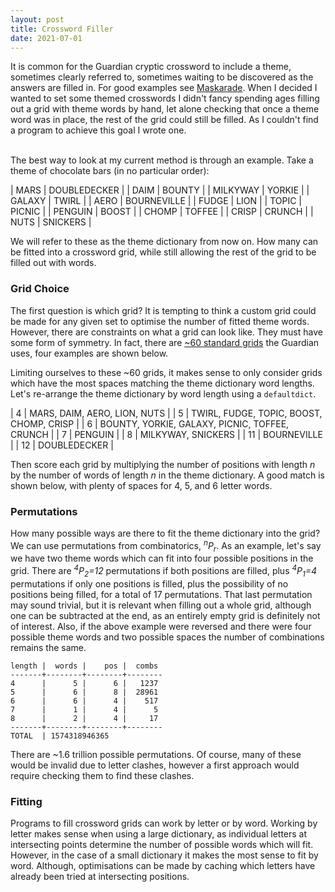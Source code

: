 ```yaml
---
layout: post
title: Crossword Filler
date: 2021-07-01 
---
```


It is common for the Guardian cryptic crossword to include a theme, sometimes clearly referred to, sometimes waiting to be discovered as the answers are filled in. For good examples see [Maskarade](https://www.theguardian.com/crosswords/crosswords+profile/maskarade). When I decided I wanted to set some themed crosswords I didn't fancy spending ages filling out a grid with theme words by hand, let alone checking that once a theme word was in place, the rest of the grid could still be filled. As I couldn't find a program to achieve this goal I wrote one.<br/><br/>

The best way to look at my current method is through an example. Take a theme of chocolate bars (in no particular order):

| MARS | DOUBLEDECKER |
| DAIM | BOUNTY |
| MILKYWAY | YORKIE |
| GALAXY | TWIRL |
| AERO | BOURNEVILLE |
| FUDGE | LION |
| TOPIC | PICNIC |
| PENGUIN | BOOST |
| CHOMP | TOFFEE |
| CRISP | CRUNCH |
| NUTS | SNICKERS |

We will refer to these as the theme dictionary from now on. How many can be fitted into a crossword grid, while still allowing the rest of the grid to be filled out with words.

### Grid Choice

The first question is which grid? It is tempting to think a custom grid could be made for any given set to optimise the number of fitted theme words. However, there are constraints on what a grid can look like. They must have some form of symmetry. In fact, there are [~60 standard grids](/grids) the Guardian uses, four examples are shown below.

Limiting ourselves to these ~60 grids, it makes sense to only consider grids which have the most spaces matching the theme dictionary word lengths. Let's re-arrange the theme dictionary by word length using a ```defaultdict```.

| 4 | MARS, DAIM, AERO, LION, NUTS |
| 5 | TWIRL, FUDGE, TOPIC, BOOST, CHOMP, CRISP |
| 6 | BOUNTY, YORKIE, GALAXY, PICNIC, TOFFEE, CRUNCH |
| 7 | PENGUIN |
| 8 | MILKYWAY, SNICKERS |
| 11 | BOURNEVILLE |
| 12 | DOUBLEDECKER |

Then score each grid by multiplying the number of positions with length _n_ by the number of words of length _n_ in the theme dictionary. A good match is shown below, with plenty of spaces for 4, 5, and 6 letter words.


### Permutations

How many possible ways are there to fit the theme dictionary into the grid? We can use permutations from combinatorics, _<sup>n</sup>P<sub>r</sub>_. As an example, let's say we have two theme words which can fit into four possible positions in the grid. There are _<sup>4</sup>P<sub>2</sub>=12_ permutations if both positions are filled, plus _<sup>4</sup>P<sub>1</sub>=4_ permutations if only one positions is filled, plus the possibility of no positions being filled, for a total of 17 permutations. That last permutation may sound trivial, but it is relevant when filling out a whole grid, although one can be subtracted at the end, as an entirely empty grid is definitely not of interest. Also, if the above example were reversed and there were four possible theme words and two possible spaces the number of combinations remains the same.

```
length |  words |    pos |  combs
-------+--------+--------+--------
4      |      5 |      6 |   1237
5      |      6 |      8 |  28961
6      |      6 |      4 |    517
7      |      1 |      4 |      5
8      |      2 |      4 |     17
-------+--------+--------+--------
TOTAL  | 1574318946365
```

There are ~1.6 trillion possible permutations. Of course, many of these would be invalid due to letter clashes, however a first approach would require checking them to find these clashes.

### Fitting

Programs to fill crossword grids can work by letter or by word. Working by letter makes sense when using a large dictionary, as individual letters at intersecting points determine the number of possible words which will fit. However, in the case of a small dictionary it makes the most sense to fit by word. Although, optimisations can be made by caching which letters have already been tried at intersecting positions.
